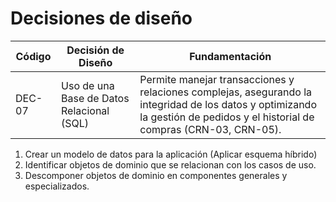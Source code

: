 # Decisiones de diseño

| Código | Decisión de Diseño                       | Fundamentación                                                                                                                                              |
|--------|------------------------------------------|-------------------------------------------------------------------------------------------------------------------------------------------------------------|
| DEC-07  | Uso de una Base de Datos Relacional (SQL)            | Permite manejar transacciones y relaciones complejas, asegurando la integridad de los datos y optimizando la gestión de pedidos y el historial de compras (CRN-03, CRN-05).                                                 |


1. Crear un modelo de datos para la aplicación (Aplicar esquema híbrido)
2. Identificar objetos de dominio que se relacionan con los casos de uso.
3. Descomponer objetos de dominio en componentes generales y especializados.